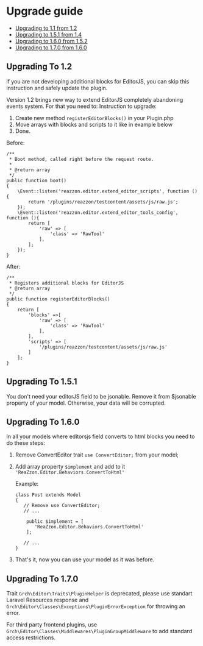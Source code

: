 # Upgrade guide

- [Upgrading to 1.1 from 1.2](#upgrade-1.2)
- [Upgrading to 1.5.1 from 1.4](#upgrade-1.5.1)
- [Upgrading to 1.6.0 from 1.5.2](#upgrade-1.6.0)
- [Upgrading to 1.7.0 from 1.6.0](#upgrade-1.7.0)

<a name="upgrade-1.2"></a>
## Upgrading To 1.2

if you are not developing additional blocks for EditorJS, you can skip this instruction and safely update the plugin.


Version 1.2 brings new way to extend EditorJS completely abandoning events system.
For that you need to:
Instruction to upgrade:
1. Create new method `registerEditorBlocks()` in your Plugin.php
2. Move arrays with blocks and scripts to it like in example below
3. Done.

Before:
```
/**
 * Boot method, called right before the request route.
 *
 * @return array
 */
public function boot()
{
    \Event::listen('reazzon.editor.extend_editor_scripts', function (){
        return '/plugins/reazzon/testcontent/assets/js/raw.js';
    });
    \Event::listen('reazzon.editor.extend_editor_tools_config', function (){
        return [
            'raw' => [
                'class' => 'RawTool'
            ],
        ];
    });
}
```
After:
```
/**
 * Registers additional blocks for EditorJS
 * @return array
 */
public function registerEditorBlocks()
{
    return [
        'blocks' =>[
            'raw' => [
                'class' => 'RawTool'
            ],
        ],
        'scripts' => [
            '/plugins/reazzon/testcontent/assets/js/raw.js'
        ]
    ];
}
```

<a name="upgrade-1.5.1"></a>
## Upgrading To 1.5.1

You don't need your editorJS field to be jsonable. Remove it from $jsonable property of your model. Otherwise, your data will be corrupted.
## Upgrading To 1.6.0

In all your models where editorsjs field converts to html blocks you need to do these steps:

1. Remove ConvertEditor trait `use ConvertEditor;` from your model;
2. Add array property `$implement` and add to it `'ReaZzon.Editor.Behaviors.ConvertToHtml'`

    Example:
    ```
    class Post extends Model
    {
       // Remove use ConvertEditor;
       // ...

        public $implement = [
           'ReaZzon.Editor.Behaviors.ConvertToHtml'
        ];

       // ...
    }
    ```

3. That's it, now you can use your model as it was before.

## Upgrading To 1.7.0
Trait `Grch\Editor\Traits\PluginHelper` is deprecated, please use standart Laravel Resources response and `Grch\Editor\Classes\Exceptions\PluginErrorException` for throwing an error.

For third party frontend plugins, use `Grch\Editor\Classes\Middlewares\PluginGroupMiddleware` to add standard access restrictions.

